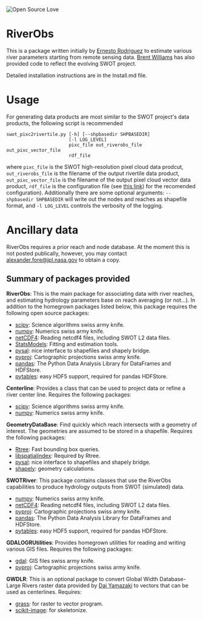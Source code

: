 ![Open Source Love](https://badges.frapsoft.com/os/v1/open-source.png?v=103)
# RiverObs

This is a package written initially by
[Ernesto Rodriguez](mailto:ernesto.rodriguez@jpl.nasa.gov)  to estimate
various river parameters starting from remote sensing data.
[Brent Williams](mailto:brent.a.williams@jpl.nasa.gov) has also provided
code to reflect the evolving SWOT project.

Detailed installation instructions are in the Install.md file.

# Usage

For generating data products are most similar to the SWOT project's data products, the following script is recommended
```
swot_pixc2rivertile.py [-h] [--shpbasedir SHPBASEDIR]
                       [-l LOG_LEVEL]
                       pixc_file out_riverobs_file out_pixc_vector_file
                       rdf_file
```
where ```pixc_file``` is the SWOT high-resolution pixel cloud data prodcut, ```out_riverobs_file``` is the filename of the output rivertile data product, ```out_pixc_vector_file``` is the filename of the output pixel cloud vector data product, ```rdf_file``` is the configuration file (see [this link](https://github.com/SWOTAlgorithms/RiverObs/blob/develop/src/bin/swot_pixc2rivertile.py#L13)) for the recomended configuration). Additionally there are some optional arguments: ```--shpbasedir SHPBASEDIR``` will write out the nodes and reaches as shapefile format, and ```-l LOG_LEVEL``` controls the verbosity of the logging.

# Ancillary data
RiverObs requires a prior reach and node database. At the moment this is not posted publically, however, you may contact alexander.fore@jpl.nasa.gov to obtain a copy.

## Summary of packages provided

**RiverObs**: This is the main package for associating data with river
reaches, and estimating hydrology parameters base on reach
averaging (or not...). In addition to the homegrown packages listed
below, this package requires the following open source packages:

* [scipy](http://www.scipy.org/): Science algorithms swiss army knife.
* [numpy](http://www.scipy.org/): Numerics swiss army knife.
* [netCDF4](code.google.com/p/netcdf4-python): Reading netcdf4 files,
  including SWOT L2 data files.
* [StatsModels](http://statsmodels.sourceforge.net): Fitting and
  estimation tools.
* [pysal](http://pysal.org): nice interface to shapefiles and
      shapely bridge.  
* [pyproj](http://code.google.com/p/pyproj): Cartographic
      projections swiss army knife.
* [pandas](http://pandas.pydata.org): The Python Data Analysis
  Library for DataFrames and HDFStore.
* [pytables](http://www.pytables.org): easy HDF5 support, required for
  pandas HDFStore.

**Centerline**: Provides a class that can be used to project data
   or refine a river center line. Requires the following packages:

* [scipy](http://www.scipy.org/): Science algorithms swiss army knife.
* [numpy](http://www.scipy.org/): Numerics swiss army knife.

**GeometryDataBase**: Find quickly which reach intersects with a
   geometry of interest. The geometries are assumed to be stored in a
   shapefile. Requires the following packages:

* [Rtree](https://github.com/Toblerity/rtree): Fast bounding box queries.
* [libspatialindex](http://libspatialindex.github.io): Required by Rtree.
* [pysal](http://pysal.org): nice interface to shapefiles and
      shapely bridge.
* [shapely](https://github.com/sgillies/shapely): geometry
      calculations.

**SWOTRiver**: This package contains classes that use the RiverObs
capabilities to produce hydrology outputs from SWOT (simulated) data.

* [numpy](http://www.scipy.org/): Numerics swiss army knife.
* [netCDF4](code.google.com/p/netcdf4-python): Reading netcdf4 files,
  including SWOT L2 data files.
* [pyproj](http://code.google.com/p/pyproj): Cartographic
      projections swiss army knife.
* [pandas](http://pandas.pydata.org): The Python Data Analysis
  Library for DataFrames and HDFStore.
* [pytables](http://www.pytables.org): easy HDF5 support, required for
  pandas HDFStore.

**GDALOGRUtilities**: Provides homegrown utilities for reading and writing
   various GIS files. Requires the following packages:

* [gdal](http://www.gdal.org): GIS files swiss army knife.
* [pyproj](http://code.google.com/p/pyproj): Cartographic
      projections swiss army knife.

**GWDLR**: This is an optional package to convert Global Width
   Database-Large Rivers raster data provided by
   [Dai Yamazaki](mailto:bigasmountain1022@gmail.com)  to vectors that can be used as
   centerlines. Requires:

* [grass](http://grass.osgeo.org): for raster to vector program.
* [scikit-image](http://scikit-image.org): for skeletonize.
